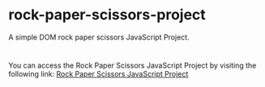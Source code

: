 # rock-paper-scissors-project
A simple DOM rock paper scissors JavaScript Project.
#
You can access the Rock Paper Scissors JavaScript Project by visiting the following link: [Rock Paper Scissors JavaScript Project](https://MajjigaPavani-g.github.io/ROCK-PAPER-SCISSORS-GAME/)


 

